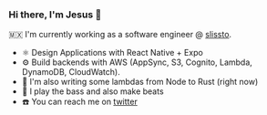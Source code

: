 ### Hi there, I'm Jesus 👋

🇲🇽 I'm currently working as a software engineer @ [slissto](https://www.slissto.com).
- ⚛️ Design Applications with React Native + Expo
- ⚙️ Build backends with AWS (AppSync, S3, Cognito, Lambda, DynamoDB, CloudWatch).
- 🦀 I'm also writing some lambdas from Node to Rust (right now)
- 🎵 I play the bass and also make beats 
- ☎️ You can reach me on [twitter](https://www.twitter.com/jesusacovam)
<!--
**jesuscovam/jesuscovam** is a ✨ _special_ ✨ repository because its `README.md` (this file) appears on your GitHub profile.

Here are some ideas to get you started:

- 🔭 I’m currently working on ...
- 🌱 I’m currently learning ...
- 👯 I’m looking to collaborate on ...
- 🤔 I’m looking for help with ...
- 💬 Ask me about ...
- 📫 How to reach me: ...
- 😄 Pronouns: ...
- ⚡ Fun fact: ...
-->
